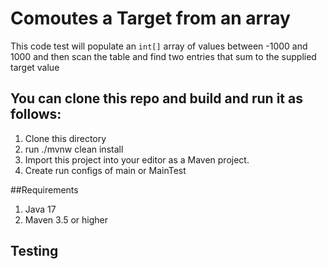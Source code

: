 # Comoutes a Target from an array

This code test will populate an `int[]` array of values between -1000 and 1000 and then scan
the table and find two entries that sum to the supplied target value

## You can clone this repo and build and run it as follows:
1. Clone this directory
2. run ./mvnw clean install
3. Import this project into your editor as a Maven project.
4. Create run configs of main or MainTest

##Requirements
1. Java 17
2. Maven 3.5 or higher

## Testing

